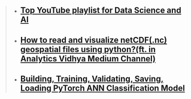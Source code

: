 > * ## [Top YouTube playlist for Data Science and AI](https://www.linkedin.com/pulse/top-youtube-playlist-data-science-ai-you-must-check-mamdapure)
> * ## [How to read and visualize netCDF(.nc) geospatial files using python?(ft. in Analytics Vidhya Medium Channel)](https://medium.com/analytics-vidhya/how-to-read-and-visualize-netcdf-nc-geospatial-files-using-python-6c2ac8907c7c)
> * ## [Building, Training, Validating, Saving, Loading PyTorch ANN Classification Model](https://www.kaggle.com/abhi4um/pytorch-ann-classification)
